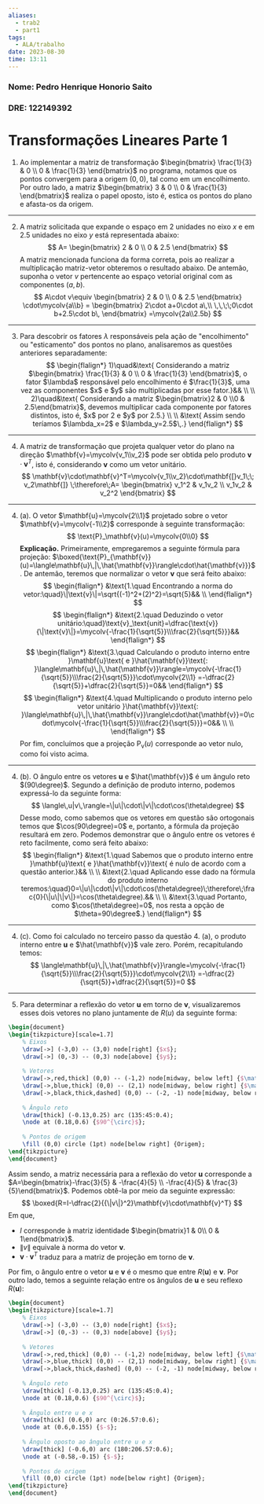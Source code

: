 ```yaml
---
aliases:
  - trab2
  - part1
tags:
  - ALA/trabalho
date: 2023-08-30
time: 13:11
---
```

$\newcommand\mycolv[1]{\begin{bmatrix}#1\end{bmatrix}}$
### Nome: Pedro Henrique Honorio Saito

### DRE: 122149392

# Transformações Lineares Parte 1

1. Ao implementar a matriz de transformação $\begin{bmatrix} \frac{1}{3} & 0 \\ 0 & \frac{1}{3} \end{bmatrix}$ no programa, notamos que os pontos convergem para a origem $(0,0)$, tal como em um encolhimento. Por outro lado, a matriz $\begin{bmatrix} 3 & 0 \\ 0 & \frac{1}{3} \end{bmatrix}$ realiza o papel oposto, isto é, estica os pontos do plano e afasta-os da origem.

***

2. A matriz solicitada que expande o espaço em $2$ unidades no eixo $x$ e em $2.5$ unidades no eixo $y$ está representada abaixo:
$$
A=
\begin{bmatrix}
2 & 0 \\
0 & 2.5
\end{bmatrix}
$$
A matriz mencionada funciona da forma correta, pois ao realizar a multiplicação matriz-vetor obteremos o resultado abaixo. De antemão, suponha o vetor $v$ pertencente ao espaço vetorial original com as componentes $(a,b)$.
$$
A\cdot v\equiv
\begin{bmatrix}
2 & 0 \\
0 & 2.5
\end{bmatrix}
\cdot\mycolv{a\\b}
=
\begin{bmatrix}
2\cdot a+0\cdot a\,\\
\,\,\;\;0\cdot b+2.5\cdot b\,
\end{bmatrix}
=\mycolv{2a\\2.5b}
$$

***

3. Para descobrir os fatores $\lambda$ responsáveis pela ação de "encolhimento" ou "esticamento" dos pontos no plano, analisaremos as questões anteriores separadamente:
$$
\begin{flalign*}
1)\quad&\text{ Considerando a matriz $\begin{bmatrix} \frac{1}{3} & 0 \\ 0 & \frac{1}{3} \end{bmatrix}$, o fator $\lambda$ responsável pelo encolhimento é $\frac{1}{3}$, uma vez as componentes $x$ e $y$ são multiplicadas por esse fator.}&& \\ \\
2)\quad&\text{ Considerando a matriz $\begin{bmatrix}2 & 0 \\0 & 2.5\end{bmatrix}$, devemos multiplicar cada componente por fatores distintos, isto é, $x$ por 2 e $y$ por 2.5.} \\ \\
&\text{ Assim sendo teríamos $\lambda_x=2$ e $\lambda_y=2.5$\,.}
\end{flalign*}
$$

***

4. A matriz de transformação que projeta qualquer vetor do plano na direção $\mathbf{v}=\mycolv{v_1\\v_2}$ pode ser obtida pelo produto $\mathbf{v}\cdot\mathbf{v}^T$, isto é, considerando $\mathbf{v}$ como um vetor unitário.
$$
\mathbf{v}\cdot\mathbf{v}^T=\mycolv{v_1\\v_2}\cdot\mathbf{[}v_1\;\; v_2\mathbf{]}
\;\therefore\;A=
\begin{bmatrix}
v_1^2 & v_1v_2 \\
v_1v_2 & v_2^2
\end{bmatrix}
$$

***



4. $\text{(a).}$ O vetor $\mathbf{u}=\mycolv{2\\1}$ projetado sobre o vetor $\mathbf{v}=\mycolv{-1\\2}$ corresponde à seguinte transformação:
$$
\text{P}_\mathbf{v}(u)=\mycolv{0\\0}
$$
**Explicação.** Primeiramente, empregaremos a seguinte fórmula para projeção: $\boxed{\text{P}_{\mathbf{v}}(u)=\langle\mathbf{u}\,|\,\hat{\mathbf{v}}\rangle\cdot\hat{\mathbf{v}}}$. De antemão, teremos que normalizar o vetor $\mathbf{v}$ que será feito abaixo:
$$
\begin{flalign*}
&\text{1.\quad Encontrando a norma do vetor:\quad}\|\text{v}\|=\sqrt{(-1)^2+(2)^2}=\sqrt{5}&& \\
\end{flalign*}
$$
$$
\begin{flalign*}
&\text{2.\quad Deduzindo o vetor unitário:\quad}\text{v}_\text{unit}=\dfrac{\text{v}}{\|\text{v}\|}=\mycolv{-\frac{1}{\sqrt{5}}\\\frac{2}{\sqrt{5}}}&&
\end{flalign*}
$$
$$
\begin{flalign*}
&\text{3.\quad Calculando o produto interno entre }\mathbf{u}\text{ e }\hat{\mathbf{v}}\text{: }\langle\mathbf{u}\,|\,\hat{\mathbf{v}}\rangle=\mycolv{-\frac{1}{\sqrt{5}}\\\frac{2}{\sqrt{5}}}\cdot\mycolv{2\\1}
=-\dfrac{2}{\sqrt{5}}+\dfrac{2}{\sqrt{5}}=0&&
\end{flalign*}
$$
$$
\begin{flalign*}
&\text{4.\quad Multiplicando o produto interno pelo vetor unitário }\hat{\mathbf{v}}\text{: }\langle\mathbf{u}\,|\,\hat{\mathbf{v}}\rangle\cdot\hat{\mathbf{v}}=0\cdot\mycolv{-\frac{1}{\sqrt{5}}\\\frac{2}{\sqrt{5}}}=0&& \\ \\
\end{flalign*}
$$
Por fim, concluímos que a projeção $\text{P}_\text{v}(u)$ corresponde ao vetor nulo, como foi visto acima.

***

4. $\text{(b).}$ O ângulo entre os vetores $\mathbf{u}$ e $\hat{\mathbf{v}}$ é um ângulo reto $(90\degree)$. Segundo a definição de produto interno, podemos expressá-lo da seguinte forma:
$$
\langle\,u|v\,\rangle=\|u\|\cdot\|v\|\cdot\cos(\theta\degree)
$$
Desse modo, como sabemos que os vetores em questão são ortogonais temos que $\cos(90\degree)=0$ e, portanto, a fórmula da projeção resultará em zero.
Podemos demonstrar que o ângulo entre os vetores é reto facilmente, como será feito abaixo:
$$
\begin{flalign*}
&\text{1.\quad Sabemos que o produto interno entre }\mathbf{u}\text{ e }\hat{\mathbf{v}}\text{ é nulo de acordo com a questão anterior.}&& \\ \\
&\text{2.\quad Aplicando esse dado na fórmula do produto interno teremos:\quad}0=\|u\|\cdot\|v\|\cdot\cos(\theta\degree)\;\therefore\;\frac{0}{\|u\|\|v\|}=\cos(\theta\degree).&& \\ \\
&\text{3.\quad Portanto, como $\cos(\theta\degree)=0$, nos resta a opção de $\theta=90\degree$.}
\end{flalign*}
$$

***

4. $\text{(c).}$ Como foi calculado no terceiro passo da questão $\text{4. (a)}$, o produto interno entre $\mathbf{u}$ e $\hat{\mathbf{v}}$ vale zero. Porém, recapitulando temos:
$$
\langle\mathbf{u}\,|\,\hat{\mathbf{v}}\rangle=\mycolv{-\frac{1}{\sqrt{5}}\\\frac{2}{\sqrt{5}}}\cdot\mycolv{2\\1}
=-\dfrac{2}{\sqrt{5}}+\dfrac{2}{\sqrt{5}}=0
$$
***

5. Para determinar a reflexão do vetor $\mathbf{u}$ em torno de $\mathbf{v}$, visualizaremos esses dois vetores no plano juntamente de $R(u)$ da seguinte forma:

```tikz
\begin{document}
\begin{tikzpicture}[scale=1.7]
    % Eixos
    \draw[->] (-3,0) -- (3,0) node[right] {$x$};
    \draw[->] (0,-3) -- (0,3) node[above] {$y$};
    
    % Vetores
    \draw[->,red,thick] (0,0) -- (-1,2) node[midway, below left] {$\mathbf{v} = (-1, 2)$};
    \draw[->,blue,thick] (0,0) -- (2,1) node[midway, below right] {$\mathbf{u} = (2, 1)$};
    \draw[->,black,thick,dashed] (0,0) -- (-2, -1) node[midway, below right] {R($\mathbf{u}$)};
    
    % Ângulo reto
    \draw[thick] (-0.13,0.25) arc (135:45:0.4);
    \node at (0.18,0.6) {$90^{\circ}$};
    
    % Pontos de origem
    \fill (0,0) circle (1pt) node[below right] {Origem};
\end{tikzpicture}
\end{document}
```

Assim sendo, a matriz necessária para a reflexão do vetor $\mathbf{u}$ corresponde a $A=\begin{bmatrix}-\frac{3}{5} & -\frac{4}{5} \\ -\frac{4}{5} & \frac{3}{5}\end{bmatrix}$. Podemos obtê-la por meio da seguinte expressão:
$$
\boxed{R=I-\dfrac{2}{{\|v\|}^2}\mathbf{v}\cdot\mathbf{v}^T}
$$
Em que,    
- $I$ corresponde à matriz identidade $\begin{bmatrix}1 & 0\\ 0 & 1\end{bmatrix}$.
- $\|v\|$ equivale à norma do vetor $\mathbf{v}$.
- $\mathbf{v}\cdot\mathbf{v}^T$ traduz para a matriz de projeção em torno de $\mathbf{v}$.

Por fim, o ângulo entre o vetor $\mathbf{u}$ e $\mathbf{v}$ é o mesmo que entre $R(\mathbf{u})$ e $\mathbf{v}$. Por outro lado, temos a seguinte relação entre os ângulos de $\mathbf{u}$ e seu reflexo $R(\mathbf{u})$:

```tikz
\begin{document}
\begin{tikzpicture}[scale=1.7]
    % Eixos
    \draw[->] (-3,0) -- (3,0) node[right] {$x$};
    \draw[->] (0,-3) -- (0,3) node[above] {$y$};
    
    % Vetores
    \draw[->,red,thick] (0,0) -- (-1,2) node[midway, below left] {$\mathbf{v} = (-1, 2)$};
    \draw[->,blue,thick] (0,0) -- (2,1) node[midway, below right] {$\mathbf{u} = (2, 1)$};
    \draw[->,black,thick,dashed] (0,0) -- (-2, -1) node[midway, below right] {R($\mathbf{u}$)};
    
    % Ângulo reto
    \draw[thick] (-0.13,0.25) arc (135:45:0.4);
    \node at (0.18,0.6) {$90^{\circ}$};
    
    % Ângulo entre u e x
    \draw[thick] (0.6,0) arc (0:26.57:0.6);
    \node at (0.6,0.155) {$-$};
    
    % Ângulo oposto ao ângulo entre u e x
    \draw[thick] (-0.6,0) arc (180:206.57:0.6);
    \node at (-0.58,-0.15) {$-$};
    
    % Pontos de origem
    \fill (0,0) circle (1pt) node[below right] {Origem};
\end{tikzpicture}
\end{document}
```
